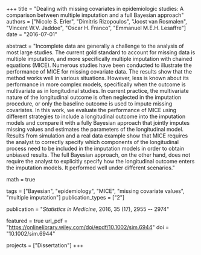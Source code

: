 +++
title = "Dealing with missing covariates in epidemiologic studies: A comparison between multiple imputation and a full Bayesian approach"
authors = ["Nicole S. Erler", "Dimitris Rizopoulos", "Joost van Rosmalen", "Vincent W.V. Jaddoe", "Oscar H. Franco", "Emmanuel M.E.H. Lesaffre"]
date = "2016-07-01"

abstract = "Incomplete data are generally a challenge to the analysis of most large studies. The current gold standard to account for missing data is multiple imputation, and more specifically multiple imputation with chained equations (MICE). Numerous studies have been conducted to illustrate the performance of MICE for missing covariate data. The results show that the method works well in various situations. However, less is known about its performance in more complex models, specifically when the outcome is multivariate as in longitudinal studies. In current practice, the multivariate nature of the longitudinal outcome is often neglected in the imputation procedure, or only the baseline outcome is used to impute missing covariates. In this work, we evaluate the performance of MICE using different strategies to include a longitudinal outcome into the imputation models and compare it with a fully Bayesian approach that jointly imputes missing values and estimates the parameters of the longitudinal model. Results from simulation and a real data example show that MICE requires the analyst to correctly specify which components of the longitudinal process need to be included in the imputation models in order to obtain unbiased results. The full Bayesian approach, on the other hand, does not require the analyst to explicitly specify how the longitudinal outcome enters the imputation models. It performed well under different scenarios."

math = true

tags = ["Bayesian", "epidemiology", "MICE", "missing covariate values", "multiple imputation"]
publication_types = ["2"]

publication = "*Statistics in Medicine*, 2016, 35 (17), 2955 -- 2974"

featured = true
url_pdf = "https://onlinelibrary.wiley.com/doi/epdf/10.1002/sim.6944"
doi = "10.1002/sim.6944"

projects = ["Dissertation"]
+++
